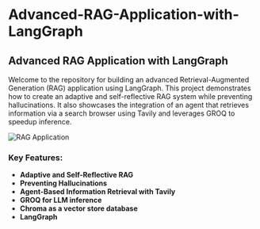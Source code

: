 # Advanced-RAG-Application-with-LangGraph

## Advanced RAG Application with LangGraph

Welcome to the repository for building an advanced Retrieval-Augmented Generation (RAG) application using LangGraph. This project demonstrates how to create an adaptive and self-reflective RAG system while preventing hallucinations. It also showcases the integration of an agent that retrieves information via a search browser using Tavily and leverages GROQ to speedup inference.

![RAG Application](images/rag.png)

 

### Key Features:
- **Adaptive and Self-Reflective RAG**
- **Preventing Hallucinations**
- **Agent-Based Information Retrieval with Tavily**
- **GROQ for LLM inference**
- **Chroma as a vector store database**
- **LangGraph**
 
